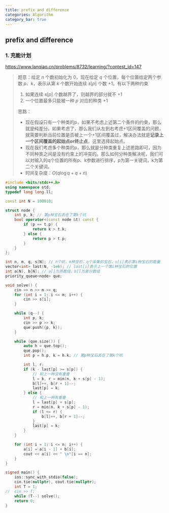 ```yaml
---
title: prefix and difference
categories: Algorithm
category_bar: true
---
```



## prefix and difference

### 1. 充能计划

https://www.lanqiao.cn/problems/8732/learning/?contest_id=147

> 题意：给定 $n$ 个数初始化为 $0$，现在给定 $q$ 个位置，每个位置给定两个参数 $p、k$，表示从第 $k$ 个数开始连续 $s[p]$ 个数 $+1$。有以下两种约束
>
> 1. 如果连续 $s[p]$ 个数越界了，则越界的部分就不 $+1$
> 2. 一个位置最多只能被一种 $p$ 对应的种类 $+1$
>
> 思路：
>
> - 现在假设只有一个种类的p，如果不考虑上述第二个条件的约束，那么就是纯差分。如果考虑了，那么我们从左到右考虑+1区间覆盖的问题，就需要判断当前位置是否被上一个+1区间覆盖过，解决办法就是**记录上一个区间覆盖的起始点or终止点**，这里选择起始点。
> - 现在我们考虑多个种类的p，那么就是分种类重复上述思路即可，因为不同种类之间是没有约束上的冲突的。那么如何分种类解决呢，我们可以对输入的q个位置的所有p、k参数进行排序，p为第一关键词，k为第二个关键词。
> - 时间复杂度：$O(q\log q+q+n)$

```cpp
#include <bits/stdc++.h>
using namespace std;
typedef long long ll;

const int N = 100010;

struct node {
	int p, k; // 第p种宝石丢在了第k个坑
	bool operator<(const node &t) const {
		if (p == t.p) {
			return k > t.k;
		} else {
			return p > t.p;
		}
	}
};

int n, m, q, s[N]; // n个坑，m种宝石，q个采集的宝石，s[i]表示第i种宝石的能量
vector<int> last(N, -1e6); // last[i]表示上一个第i种宝石的位置
int a[N], b[N]; // a[]为原数组，b[]为差分数组
priority_queue<node> que;

void solve() {
	cin >> n >> m >> q;
	for (int i = 1; i <= m; i++) {
		cin >> s[i];
	}

	while (q--) {
		int p, k;
		cin >> p >> k;
		que.push({p, k});
	}

	while (que.size()) {
		auto h = que.top();
		que.pop();
		int p = h.p, k = h.k; // 第p种宝石丢在了第k个坑

		int l, r;
		if (k - last[p] >= s[p]) {
			// 和上一种没有重叠
			l = k, r = min(n, k + s[p] - 1);
			b[l]++, b[r + 1]--;
			last[p] = k;
		} else {
			// 和上一种有重叠
			l = last[p] + s[p];
			r = min(n, k + s[p] - 1);
			if (l <= r) {
				b[l]++, b[r + 1]--;
			}
			last[p] = k;
		}
	}

	for (int i = 1; i <= n; i++) {
		a[i] = a[i - 1] + b[i];
		cout << a[i] << " \n"[i == n];
	}
}

signed main() {
	ios::sync_with_stdio(false);
	cin.tie(nullptr), cout.tie(nullptr);
	int T = 1;
//	cin >> T;
	while (T--) solve();
	return 0;
}
```
